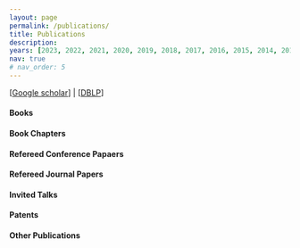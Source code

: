 ```yaml
---
layout: page
permalink: /publications/
title: Publications
description: 
years: [2023, 2022, 2021, 2020, 2019, 2018, 2017, 2016, 2015, 2014, 2013, 2012, 2011, 2010]
nav: true
# nav_order: 5
---
```

[[Google scholar](https://scholar.google.com/citations?user=jEdhxGMAAAAJ&hl=en)] | [[DBLP](https://dblp.org/pid/s/CyrusShahabi.html)]

#### Books

#### Book Chapters

#### Refereed Conference Papaers

#### Refereed Journal Papers

#### Invited Talks

#### Patents

#### Other Publications
